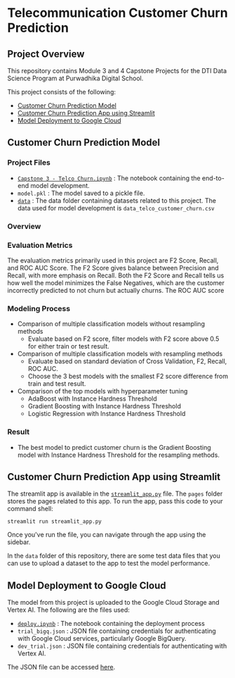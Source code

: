 # Telecommunication Customer Churn Prediction

## Project Overview

This repository contains Module 3 and 4 Capstone Projects for the DTI Data Science Program at Purwadhika Digital School. 

This project consists of the following:
- [Customer Churn Prediction Model](#Customer-Churn-Prediction-Model)
- [Customer Churn Prediction App using Streamlit](#Customer-Churn-Prediction-App-using-Streamlit)
- [Model Deployment to Google Cloud](#Model-Deployment-to-Google-Cloud)

## Customer Churn Prediction Model
### Project Files
- [`Capstone 3 - Telco Churn.ipynb`](https://github.com/sekarsw/Capstone-3-Telco-Churn/blob/main/Capstone%203%20-%20Telco%20Churn.ipynb)  : The notebook containing the end-to-end model development.
- `model.pkl`         : The model saved to a pickle file.
- [`data`](https://github.com/sekarsw/Capstone-3-Telco-Churn/tree/main/data)              : The data folder containing datasets related to this project. The data used for model development is `data_telco_customer_churn.csv`

### Overview


### Evaluation Metrics
The evaluation metrics primarily used in this project are F2 Score, Recall, and ROC AUC Score. The F2 Score gives balance between Precision and Recall, with more emphasis on Recall. Both the F2 Score and Recall tells us how well the model minimizes the False Negatives, which are the customer incorrectly predicted to not churn but actually churns. The ROC AUC score 

### Modeling Process
- Comparison of multiple classification models without resampling methods
  - Evaluate based on F2 score, filter models with F2 score above 0.5 for either train or test result.
- Comparison of multiple classification models with resampling methods
  - Evaluate based on standard deviation of Cross Validation, F2, Recall, ROC AUC.
  - Choose the 3 best models with the smallest F2 score difference from train and test result.
- Comparison of the top models with hyperparameter tuning
  - AdaBoost with Instance Hardness Threshold
  - Gradient Boosting with Instance Hardness Threshold
  - Logistic Regression with Instance Hardness Threshold

### Result

- The best model to predict customer churn is the Gradient Boosting model with Instance Hardness Threshold for the resampling methods.
  

## Customer Churn Prediction App using Streamlit
The streamlit app is available in the [`streamlit_app.py`](https://github.com/sekarsw/Capstone-3-Telco-Churn/blob/main/streamlit_app.py) file. The `pages` folder stores the pages related to this app. To run the app, pass this code to your command shell:

```
streamlit run streamlit_app.py
```

Once you've run the file, you can navigate through the app using the sidebar. 

In the `data` folder of this repository, there are some test data files that you can use to upload a dataset to the app to test the model performance.

## Model Deployment to Google Cloud
The model from this project is uploaded to the Google Cloud Storage and Vertex AI. The following are the files used:
- [`deploy.ipynb`](https://github.com/sekarsw/Capstone-3-Telco-Churn/blob/main/deploy.ipynb)    : The notebook containing the deployment process
- `trial_bigq.json` : JSON file containing credentials for authenticating with Google Cloud services, particularly Google BigQuery.
- `dev_trial.json`  : JSON file containing credentials for authenticating with Vertex AI.

The JSON file can be accessed [here](https://drive.google.com/drive/folders/11lTvchvHQaGi2Xhk2usUF_MjpVPRrHfm?usp=drive_link).
